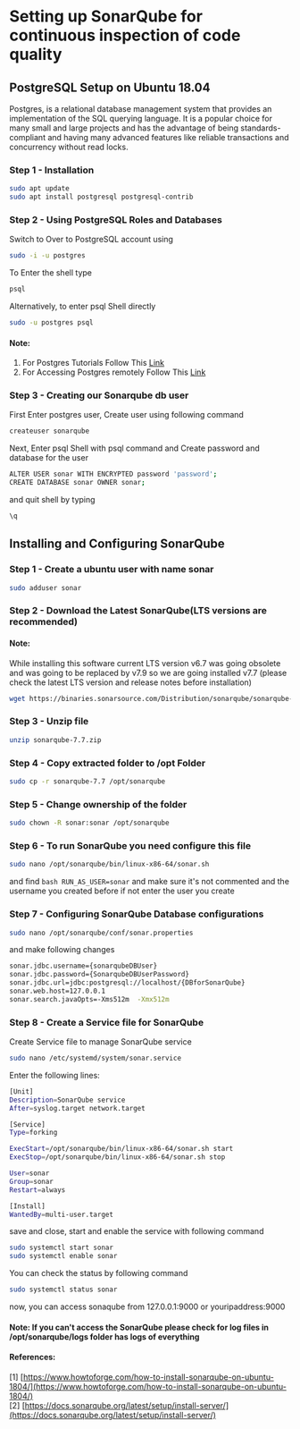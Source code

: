 # Setting up SonarQube for continuous inspection of code quality

## PostgreSQL Setup on Ubuntu 18.04

Postgres, is a relational database management system that provides an implementation of the SQL querying language. It is a popular choice for many small and large projects and has the advantage of being standards-compliant and having many advanced features like reliable transactions and concurrency without read locks.

### Step 1 - Installation

```bash
sudo apt update
sudo apt install postgresql postgresql-contrib
```

### Step 2 - Using PostgreSQL  Roles and Databases

Switch to Over to PostgreSQL account using
```bash
sudo -i -u postgres
```
To Enter the shell type
```bash
psql
```

Alternatively, to enter psql Shell directly
```bash
sudo -u postgres psql
```
#### Note: 
1. For Postgres Tutorials Follow This [Link](https://www.tutorialspoint.com/postgresql)
2. For Accessing Postgres remotely Follow This [Link](https://blog.bigbinary.com/2016/01/23/configure-postgresql-to-allow-remote-connection.html)

### Step 3 - Creating our Sonarqube db user

First Enter postgres user, Create user using following command
```bash
createuser sonarqube
```
Next, Enter psql Shell with psql command and Create password and database for the user
```bash
ALTER USER sonar WITH ENCRYPTED password 'password';
CREATE DATABASE sonar OWNER sonar;
```
and quit shell by typing
```bash
\q
```

## Installing and Configuring SonarQube


### Step 1 - Create a ubuntu user with name sonar
```bash
sudo adduser sonar
```
### Step 2 - Download the Latest SonarQube(LTS versions are recommended)
#### Note:
While installing this software current LTS version v6.7 was going obsolete and was going to be replaced by v7.9 so we are going installed v7.7 (please check the latest LTS version and release notes before installation)
```bash
wget https://binaries.sonarsource.com/Distribution/sonarqube/sonarqube-7.7.zip
```
### Step 3 - Unzip file
```bash
unzip sonarqube-7.7.zip
```
### Step 4 - Copy extracted folder to /opt Folder
```bash
sudo cp -r sonarqube-7.7 /opt/sonarqube
```
### Step 5 - Change ownership of the folder
```bash
sudo chown -R sonar:sonar /opt/sonarqube
```
### Step 6 - To run SonarQube you need configure this file
```bash
sudo nano /opt/sonarqube/bin/linux-x86-64/sonar.sh
```
and find ```bash RUN_AS_USER=sonar``` and make sure it's not commented and the username you created before if not enter the user you create

### Step 7 - Configuring SonarQube Database configurations
```bash
sudo nano /opt/sonarqube/conf/sonar.properties
```
and make following changes
```bash
sonar.jdbc.username={sonarqubeDBUser}
sonar.jdbc.password={SonarqubeDBUserPassword}
sonar.jdbc.url=jdbc:postgresql://localhost/{DBforSonarQube}
sonar.web.host=127.0.0.1
sonar.search.javaOpts=-Xms512m  -Xmx512m
```
### Step 8 - Create a Service file for SonarQube
Create Service file to manage SonarQube service
```bash
sudo nano /etc/systemd/system/sonar.service
```
Enter the following lines:
```bash
[Unit]
Description=SonarQube service
After=syslog.target network.target

[Service]
Type=forking

ExecStart=/opt/sonarqube/bin/linux-x86-64/sonar.sh start
ExecStop=/opt/sonarqube/bin/linux-x86-64/sonar.sh stop

User=sonar
Group=sonar
Restart=always

[Install]
WantedBy=multi-user.target
```
save and close, start and enable the service with following command
```bash
sudo systemctl start sonar
sudo systemctl enable sonar
```
You can check the status by following command
```bash
sudo systemctl status sonar
```
now, you can access sonaqube from 127.0.0.1:9000 or youripaddress:9000
#### Note: If you can't access the SonarQube please check for log files in /opt/sonarqube/logs folder has logs of everything

#### References:
\[1\] [https://www.howtoforge.com/how-to-install-sonarqube-on-ubuntu-1804/](https://www.howtoforge.com/how-to-install-sonarqube-on-ubuntu-1804/)  
\[2\] [https://docs.sonarqube.org/latest/setup/install-server/](https://docs.sonarqube.org/latest/setup/install-server/)
